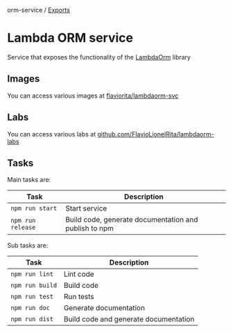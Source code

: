 orm-service / [Exports](modules.md)

# Lambda ORM service

Service that exposes the functionality of the [LambdaOrm](https://github.com/FlavioLionelRita/lambdaorm) library

## Images

You can access various images at [flaviorita/lambdaorm-svc](https://hub.docker.com/repository/docker/flaviorita/lambdaorm-svc/general)

## Labs

You can access various labs at [github.com/FlavioLionelRita/lambdaorm-labs](https://github.com/FlavioLionelRita/lambdaorm-labs)

## Tasks

Main tasks are:

| Task 							| Description 																					|
| ----------------- | ----------------------------------------------------- |
| `npm run start` 	| Start service 																				|
| `npm run release` | Build code, generate documentation and publish to npm |

Sub tasks are:

| Task 							| Description 																					|
| ----------------- | ----------------------------------------------------- |
| `npm run lint` 		| Lint code 																						|
| `npm run build` 	| Build code 																						|
| `npm run test` 		| Run tests 																						|
| `npm run doc` 		| Generate documentation 																|
| `npm run dist` 		| Build code and generate documentation 								|

